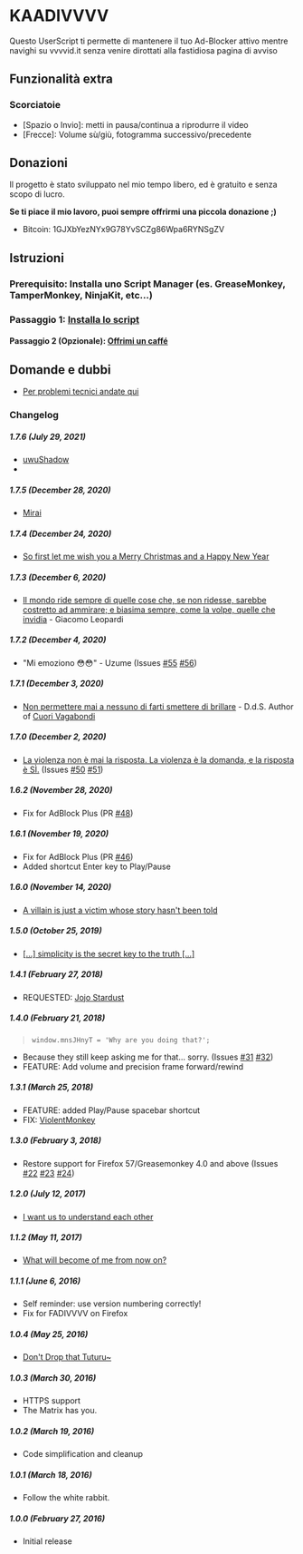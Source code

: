 # KAADIVVVV
Questo UserScript ti permette di mantenere il tuo Ad-Blocker attivo mentre navighi su vvvvid.it senza venire dirottati alla fastidiosa pagina di avviso

## Funzionalità extra
### Scorciatoie
* [Spazio o Invio]: metti in pausa/continua a riprodurre il video
* [Frecce]: Volume sù/giù, fotogramma successivo/precedente

## Donazioni
Il progetto è stato sviluppato nel mio tempo libero, ed è gratuito e senza scopo di lucro.

**Se ti piace il mio lavoro, puoi sempre offrirmi una piccola donazione ;)**

* Bitcoin: 1GJXbYezNYx9G78YvSCZg86Wpa6RYNSgZV

## Istruzioni
### Prerequisito: Installa uno Script Manager (es. GreaseMonkey, TamperMonkey, NinjaKit, etc...)
### Passaggio 1: [Installa lo script](https://openuserjs.org/install/Robotex/KAADIVVVV_-_vvvvid.it_Anti-Adblock_Killer.min.user.js)
#### Passaggio 2 (Opzionale): [Offrimi un caffé](https://github.com/Robotex/KAADIVVVV/blob/master/README.md#donazioni)

## Domande e dubbi
* [Per problemi tecnici andate qui](https://github.com/Robotex/KAADIVVVV/issues)

### Changelog
##### 1.7.6 (July 29, 2021)
>
* [uwuShadow](https://github.com/Robotex/KAADIVVVV/issues/63)
* 
##### 1.7.5 (December 28, 2020)
>
* [Mirai](https://github.com/Robotex/KAADIVVVV/issues/61)

##### 1.7.4 (December 24, 2020)
>
* [So first let me wish you a Merry Christmas and a Happy New Year](https://github.com/Robotex/KAADIVVVV/issues/59)

##### 1.7.3 (December 6, 2020)
>
* [Il mondo ride sempre di quelle cose che, se non ridesse, sarebbe costretto ad ammirare; e biasima sempre, come la volpe, quelle che invidia](https://github.com/Robotex/KAADIVVVV/issues/57) - Giacomo Leopardi

##### 1.7.2 (December 4, 2020)
>
* "Mi emoziono 😳😳" - Uzume (Issues [#55](https://github.com/Robotex/KAADIVVVV/issues/55) [#56](https://github.com/Robotex/KAADIVVVV/issues/56))

##### 1.7.1 (December 3, 2020)
>
* [Non permettere mai a nessuno di farti smettere di brillare](https://github.com/Robotex/KAADIVVVV/issues/53) - D.d.S. Author of [Cuori Vagabondi](https://cuorivagabondi.contactin.bio/)

##### 1.7.0 (December 2, 2020)
>
* [La violenza non è mai la risposta. La violenza è la domanda, e la risposta è SÌ.](https://github.com/Robotex/KAADIVVVV/issues/51) (Issues [#50](https://github.com/Robotex/KAADIVVVV/issues/50) [#51](https://github.com/Robotex/KAADIVVVV/issues/51))

##### 1.6.2 (November 28, 2020)
>
* Fix for AdBlock Plus (PR [#48](https://github.com/Robotex/KAADIVVVV/pull/48))

##### 1.6.1 (November 19, 2020)
>
* Fix for AdBlock Plus (PR [#46](https://github.com/Robotex/KAADIVVVV/pull/46))
* Added shortcut Enter key to Play/Pause 

##### 1.6.0 (November 14, 2020)
>
* [A villain is just a victim whose story hasn't been told](https://github.com/Robotex/KAADIVVVV/issues/40)

##### 1.5.0 (October 25, 2019)
>
* [[...] simplicity is the secret key to the truth [...]](https://github.com/Robotex/KAADIVVVV/issues/37)

##### 1.4.1 (February 27, 2018)
>
* REQUESTED: [Jojo Stardust](https://greasyfork.org/it/forum/discussion/53105/richiesta-non-indispensabile)

##### 1.4.0 (February 21, 2018)
>
> `window.mnsJHnyT = 'Why are you doing that?';` 
* Because they still keep asking me for that... sorry. (Issues [#31](https://github.com/Robotex/KAADIVVVV/issues/31) [#32](https://github.com/Robotex/KAADIVVVV/issues/32))
* FEATURE: Add volume and precision frame forward/rewind

##### 1.3.1 (March 25, 2018)
>
* FEATURE: added Play/Pause spacebar shortcut
* FIX: [ViolentMonkey](https://github.com/Robotex/KAADIVVVV/issues/27)

##### 1.3.0 (February 3, 2018)
>
* Restore support for Firefox 57/Greasemonkey 4.0 and above (Issues [#22](https://github.com/Robotex/KAADIVVVV/issues/22) [#23](https://github.com/Robotex/KAADIVVVV/issues/23) [#24](https://github.com/Robotex/KAADIVVVV/issues/24))

##### 1.2.0 (July 12, 2017)
>
* [I want us to understand each other](https://github.com/Robotex/KAADIVVVV/issues/16)

##### 1.1.2 (May 11, 2017)
>
* [What will become of me from now on?](https://github.com/Robotex/KAADIVVVV/issues/14)

##### 1.1.1 (June 6, 2016)
>
* Self reminder: use version numbering correctly!
* Fix for FADIVVVV on Firefox

##### 1.0.4 (May 25, 2016)
>
* [Don't Drop that Tuturu~](https://github.com/Robotex/KAADIVVVV/issues/6)

##### 1.0.3 (March 30, 2016)
>
* HTTPS support
* The Matrix has you.

##### 1.0.2 (March 19, 2016)
>
* Code simplification and cleanup

##### 1.0.1 (March 18, 2016)
> 
* Follow the white rabbit.

##### 1.0.0 (February 27, 2016)
>
* Initial release
